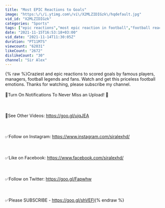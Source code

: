 ```yaml
---
title: "Most EPIC Reactions to Goals"
image: "https:\/\/i.ytimg.com\/vi\/X2MLZIDIGzk\/hqdefault.jpg"
vid_id: "X2MLZIDIGzk"
categories: "Sports"
tags: ["epic reactions","most epic reaction in football","football reactions"]
date: "2021-11-15T16:53:18+03:00"
vid_date: "2021-11-14T11:30:05Z"
duration: "PT11M7S"
viewcount: "62031"
likeCount: "2672"
dislikeCount: "30"
channel: "Sir Alex"
---
```

{% raw %}Craziest and epic reactions to scored goals by famous players, managers, football legends and fans. Watch and get this priceless football emotions. Thanks for watching, please subscribe my channel.<br /><br />🔔Turn On Notifications To Never Miss an Upload! 🔔<br /><br /><br /><br />🚩See Other Videos: <a rel="nofollow" target="blank" href="https://goo.gl/ujqJEA">https://goo.gl/ujqJEA</a><br /><br /><br /><br />✅Follow on Instagram: <a rel="nofollow" target="blank" href="https://www.instagram.com/siralexhd/">https://www.instagram.com/siralexhd/</a><br /><br /><br /><br />✅Like on Facebook: <a rel="nofollow" target="blank" href="https://www.facebook.com/siralexhd/">https://www.facebook.com/siralexhd/</a><br /><br /><br /><br />✅Follow on Twitter: <a rel="nofollow" target="blank" href="https://goo.gl/Fapwhw">https://goo.gl/Fapwhw</a><br /><br /><br /><br />✅Please SUBSCRIBE - <a rel="nofollow" target="blank" href="https://goo.gl/shVEFl">https://goo.gl/shVEFl</a>{% endraw %}
